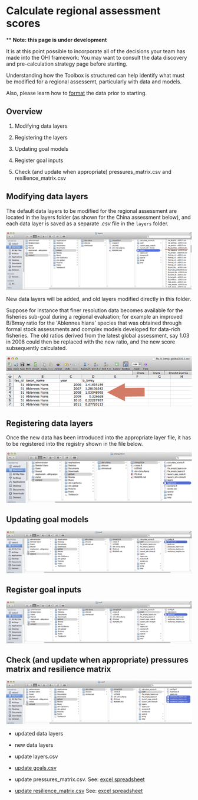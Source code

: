 # Calculate regional assessment scores

\*\* **Note: this page is under development**

It is at this point possible to incorporate all of the decisions your team has made into the OHI framework: You may want to consult the data discovery and pre-calculation strategy page before starting.

Understanding how the Toolbox is structured can help identify what must be modified for a regional assessemt, particularly with data and models.

Also, please learn how to [format](https://github.com/OHI-Science/ohimanual/blob/master/tutorials/toolbox_manual/formatting_data_for_toolbox.xlsx) the data prior to starting.

## Overview

1.  Modifying data layers

2.  Registering the layers

3.  Updating goal models

4.  Register goal inputs 

5.  Check (and update when appropriate) pressures_matrix.csv and resilience_matrix.csv

## Modifying data layers
The default data layers to be modified for the regional assessment are located in the layers folder (as shown for the China assessment below), and each data layer is saved as a separate *.csv* file in the `layers` folder.

![alt text](zfig_layers_location_1.png)

New data layers will be added, and old layers modified directly in this folder.

Suppose for instance that finer resolution data becomes available for the fisheries sub-goal during a regional evaluation; for example an improved B/Bmsy ratio for the 'Ablennes hians' species that was obtained through formal stock assessments and complex models developed for data-rich fisheries. The old ratios derived from the latest global assessment, say 1.03 in 2008 could then be replaced  with the new ratio, and the new score subsequently calculated.

![alt text](zfig_bmsy_layer_example_3.png)

## Registering data layers

Once the new data has been introduced into the appropriate layer file, it has to be registered into the registry shown in the file below.

![alt text](zfig_layers_csv.png) 

## Updating goal models

![alt text](zfig_funtions_r.png)

## Register goal inputs

![alt text](zfig_goals_csv.png)

## Check (and update when appropriate) pressures matrix and resilience matrix

![alt text](zfig_pressures_resilience_matrix.png)

- updated data layers
- new data layers

- update layers.csv

- [update goals.csv](https://github.com/OHI-Science/ohimanual/blob/master/tutorials/toolbox_manual/update_goals.md#update-goalscsv)

- update pressures_matrix.csv. 
See: [excel spreadsheet](https://github.com/OHI-Science/ohimanual/blob/master/tutorials/toolbox_manual/calculating_pressures.xlsx)

- [update resilience_matrix.csv](https://github.com/OHI-Science/ohimanual/blob/master/tutorials/toolbox_manual/update_resilience_matrix.md#update-resilience_matrixcsv)
See: [excel spreadsheet](https://github.com/OHI-Science/ohimanual/blob/master/tutorials/toolbox_manual/calculating_resilience.xlsx) 
